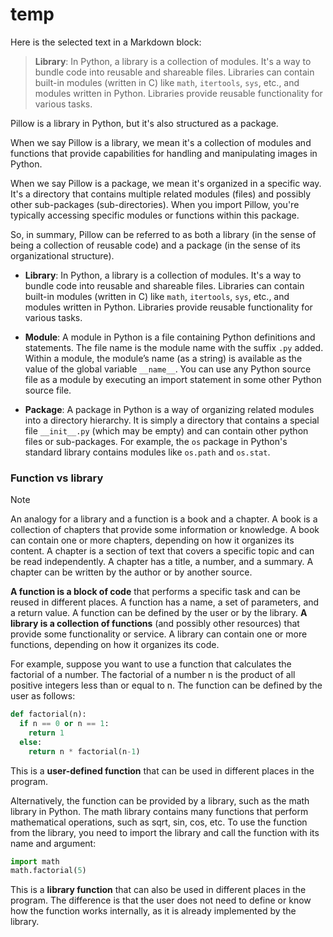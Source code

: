 # temp

Here is the selected text in a Markdown block:

> **Library**: In Python, a library is a collection of modules. It's a way to bundle code into reusable and shareable files. Libraries can contain built-in modules (written in C) like `math`, `itertools`, `sys`, etc., and modules written in Python. Libraries provide reusable functionality for various tasks.

Pillow is a library in Python, but it's also structured as a package.

When we say Pillow is a library, we mean it's a collection of modules and functions that provide capabilities for handling and manipulating images in Python.

When we say Pillow is a package, we mean it's organized in a specific way. It's a directory that contains multiple related modules (files) and possibly other sub-packages (sub-directories). When you import Pillow, you're typically accessing specific modules or functions within this package.

So, in summary, Pillow can be referred to as both a library (in the sense of being a collection of reusable code) and a package (in the sense of its organizational structure).

- **Library**: In Python, a library is a collection of modules. It's a way to bundle code into reusable and shareable files. Libraries can contain built-in modules (written in C) like `math`, `itertools`, `sys`, etc., and modules written in Python. Libraries provide reusable functionality for various tasks.

- **Module**: A module in Python is a file containing Python definitions and statements. The file name is the module name with the suffix `.py` added. Within a module, the module’s name (as a string) is available as the value of the global variable `__name__`. You can use any Python source file as a module by executing an import statement in some other Python source file.

- **Package**: A package in Python is a way of organizing related modules into a directory hierarchy. It is simply a directory that contains a special file `__init__.py` (which may be empty) and can contain other python files or sub-packages. For example, the `os` package in Python's standard library contains modules like `os.path` and `os.stat`.

### Function vs library

> [!NOTE]
> An analogy for a library and a function is a book and a chapter. A book is a collection of chapters that provide some information or knowledge. A book can contain one or more chapters, depending on how it organizes its content. A chapter is a section of text that covers a specific topic and can be read independently. A chapter has a title, a number, and a summary. A chapter can be written by the author or by another source.

**A function is a block of code** that performs a specific task and can be reused in different places. A function has a name, a set of parameters, and a return value. A function can be defined by the user or by the library.
**A library is a collection of functions** (and possibly other resources) that provide some functionality or service. A library can contain one or more functions, depending on how it organizes its code.

For example, suppose you want to use a function that calculates the factorial of a number. The factorial of a number n is the product of all positive integers less than or equal to n. The function can be defined by the user as follows:

```python
def factorial(n):
  if n == 0 or n == 1:
    return 1
  else:
    return n * factorial(n-1)
```

This is a **user-defined function** that can be used in different places in the program.

Alternatively, the function can be provided by a library, such as the math library in Python. The math library contains many functions that perform mathematical operations, such as sqrt, sin, cos, etc. To use the function from the library, you need to import the library and call the function with its name and argument:

```python
import math
math.factorial(5)
```

This is a **library function** that can also be used in different places in the program. The difference is that the user does not need to define or know how the function works internally, as it is already implemented by the library.

